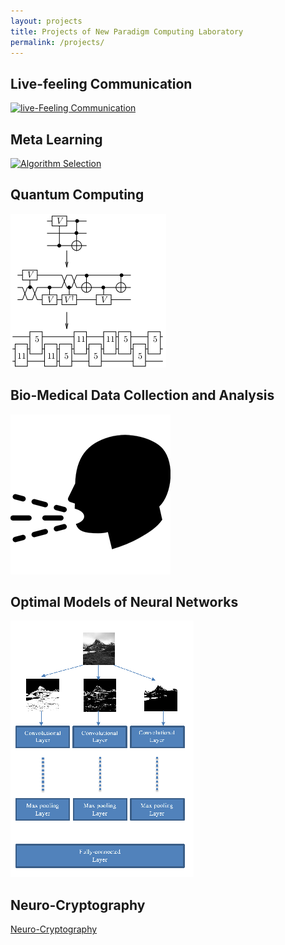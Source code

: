 ```yaml
---
layout: projects
title: Projects of New Paradigm Computing Laboratory
permalink: /projects/
---
```


<h2>Live-feeling Communication</h2>

[![live-Feeling Communication](/images/thehubs.png)](/projects/lfc)

<h2>Meta Learning</h2>

[![Algorithm Selection](/images/platform1s.png)](/projects/as)

<h2>Quantum Computing</h2>

[![Quantum Computing](/images/time_expansion_circuit.png)](/projects/qc)

<h2>Bio-Medical Data Collection and Analysis</h2>

[![Bio-Medical Data Collection and Analysis](/images/cough.png)](/projects/biomed)


<h2>Optimal Models of Neural Networks</h2>

[![Optimal Models of Neural Networks](/images/Common_classifier.png)](/projects/ai)

<h2>Neuro-Cryptography</h2>

[Neuro-Cryptography](/project/neurocrypt)





